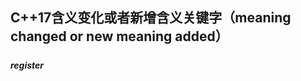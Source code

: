 #### <h2 id="cpp_20_meaning_keywords">C++17含义变化或者新增含义关键字（meaning changed or new meaning added）</h2>

##### <h5 id="register">register</h5>
